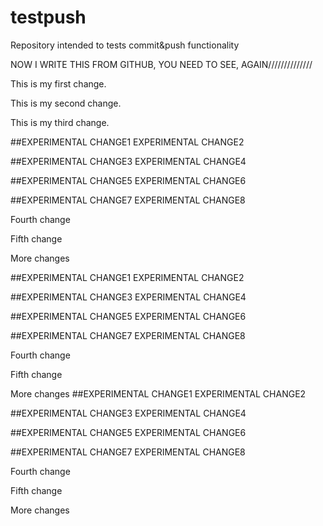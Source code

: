 # testpush
Repository intended to tests commit&amp;push functionality

NOW I WRITE THIS FROM GITHUB, YOU NEED TO SEE, AGAIN//////////////

This is my first change.

This is my second change.

This is my third change.

##EXPERIMENTAL CHANGE1
EXPERIMENTAL CHANGE2

##EXPERIMENTAL CHANGE3
EXPERIMENTAL CHANGE4

##EXPERIMENTAL CHANGE5
EXPERIMENTAL CHANGE6

##EXPERIMENTAL CHANGE7
EXPERIMENTAL CHANGE8

Fourth change

Fifth change

More changes

##EXPERIMENTAL CHANGE1
EXPERIMENTAL CHANGE2

##EXPERIMENTAL CHANGE3
EXPERIMENTAL CHANGE4

##EXPERIMENTAL CHANGE5
EXPERIMENTAL CHANGE6

##EXPERIMENTAL CHANGE7
EXPERIMENTAL CHANGE8

Fourth change

Fifth change

More changes
##EXPERIMENTAL CHANGE1
EXPERIMENTAL CHANGE2

##EXPERIMENTAL CHANGE3
EXPERIMENTAL CHANGE4

##EXPERIMENTAL CHANGE5
EXPERIMENTAL CHANGE6

##EXPERIMENTAL CHANGE7
EXPERIMENTAL CHANGE8

Fourth change

Fifth change

More changes

